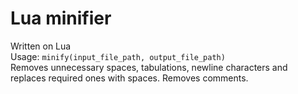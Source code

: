# Lua minifier
Written on Lua  
Usage: `minify(input_file_path, output_file_path)`  
Removes unnecessary spaces, tabulations, newline characters and replaces required ones with spaces. Removes comments.
